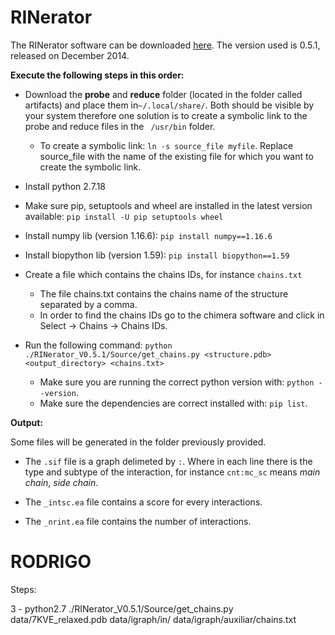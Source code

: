 # RINerator

The RINerator software can be downloaded [here](https://rinalyzer.de/rinerator.php). The version used is 0.5.1, released on December 2014.

**Execute the following steps in this order:**

- Download the **probe** and **reduce** folder (located in the folder called artifacts) and place them in```~/.local/share/```. Both should be visible by your system therefore one solution is to create a symbolic link to the probe and reduce files in the ``` /usr/bin``` folder.
    - To create a symbolic link: ```ln -s source_file myfile```. Replace source_file with the name of the existing file for which you want to create the symbolic link.

- Install python 2.7.18

- Make sure pip, setuptools and wheel are installed in the latest version available: ```pip install -U pip setuptools wheel```

- Install numpy lib (version 1.16.6): ```pip install numpy==1.16.6```

- Install biopython lib (version 1.59): ```pip install biopython==1.59```

- Create a file which contains the chains IDs, for instance ```chains.txt``` 

    - The file chains.txt contains the chains name of the structure separated by a comma.
    - In order to find the chains IDs go to the chimera software and click in Select $\rightarrow$ Chains $\rightarrow$ Chains IDs.
    
    
- Run the following command: ```python ./RINerator_V0.5.1/Source/get_chains.py <structure.pdb> <output_directory> <chains.txt>```
    - Make sure you are running the correct python version with: ```python --version```.
    - Make sure the dependencies are correct installed with: ```pip list```.

**Output:**

Some files will be generated in the folder previously provided. 

- The ```.sif``` file is a graph delimeted by ```:```. Where in each line there is the type and subtype of the interaction, for instance ```cnt:mc_sc``` means *main chain*, *side chain*.

- The ```_intsc.ea``` file contains a score for every interactions.

- The  ```_nrint.ea``` file contains the number of interactions.


# RODRIGO

Steps:

3 - python2.7 ./RINerator_V0.5.1/Source/get_chains.py data/7KVE_relaxed.pdb data/igraph/in/ data/igraph/auxiliar/chains.txt